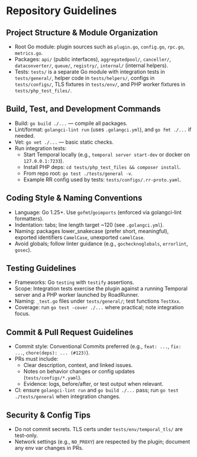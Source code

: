 # Repository Guidelines

## Project Structure & Module Organization
- Root Go module: plugin sources such as `plugin.go`, `config.go`, `rpc.go`, `metrics.go`.
- Packages: `api/` (public interfaces), `aggregatedpool/`, `canceller/`, `dataconverter/`, `queue/`, `registry/`, `internal/` (internal helpers).
- Tests: `tests/` is a separate Go module with integration tests in `tests/general/`, helper code in `tests/helpers/`, configs in `tests/configs/`, TLS fixtures in `tests/env/`, and PHP worker fixtures in `tests/php_test_files/`.

## Build, Test, and Development Commands
- Build: `go build ./...` — compile all packages.
- Lint/format: `golangci-lint run` (uses `.golangci.yml`), and `go fmt ./...` if needed.
- Vet: `go vet ./...` — basic static checks.
- Run integration tests:
  - Start Temporal locally (e.g., `temporal server start-dev` or docker on `127.0.0.1:7233`).
  - Install PHP deps: `cd tests/php_test_files && composer install`.
  - From repo root: `go test ./tests/general -v`.
  - Example RR config used by tests: `tests/configs/.rr-proto.yaml`.

## Coding Style & Naming Conventions
- Language: Go 1.25+. Use `gofmt`/`goimports` (enforced via golangci-lint formatters).
- Indentation: tabs; line length target ~120 (see `.golangci.yml`).
- Naming: packages lower_snakecase (prefer short, meaningful), exported identifiers `CamelCase`, unexported `camelCase`.
- Avoid globals; follow linter guidance (e.g., `gochecknoglobals`, `errorlint`, `gosec`).

## Testing Guidelines
- Frameworks: Go `testing` with `testify` assertions.
- Scope: Integration tests exercise the plugin against a running Temporal server and a PHP worker launched by RoadRunner.
- Naming: `_test.go` files under `tests/general/`; test functions `TestXxx`.
- Coverage: run `go test -cover ./...` where practical; note integration focus.

## Commit & Pull Request Guidelines
- Commit style: Conventional Commits preferred (e.g., `feat: ...`, `fix: ...`, `chore(deps): ... (#123)`).
- PRs must include:
  - Clear description, context, and linked issues.
  - Notes on behavior changes or config updates (`tests/configs/*.yaml`).
  - Evidence: logs, before/after, or test output when relevant.
- CI: ensure `golangci-lint run` and `go build ./...` pass; run `go test ./tests/general` when integration changes.

## Security & Config Tips
- Do not commit secrets. TLS certs under `tests/env/temporal_tls/` are test-only.
- Network settings (e.g., `NO_PROXY`) are respected by the plugin; document any env var changes in PRs.
